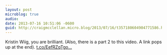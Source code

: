 ```yaml
---
layout: post
microblog: true
audio: 
date: 2013-07-16 10:51:06 -0600
guid: http://craigmcclellan.micro.blog/2013/07/16/t357180604904771586.html
---
```

Kristin Wiig, you are brilliant. (Also, there is a part 2 to this video. A link pops up at the end). [t.co/EefRZqTgo...](http://t.co/EefRZqTgoW)
